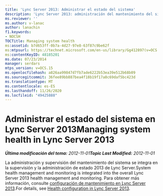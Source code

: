 ```yaml
---
title: 'Lync Server 2013: Administrar el estado del sistema'
description: 'Lync Server 2013: administración del mantenimiento del sistema.'
ms.reviewer: ''
ms.author: v-lanac
author: lanachin
f1.keywords:
- NOCSH
TOCTitle: Managing system health
ms:assetid: b7d653ff-0b7a-4d27-97e8-63f87c9be62f
ms:mtpsurl: https://technet.microsoft.com/en-us/library/Gg412897(v=OCS.15)
ms:contentKeyID: 48185201
ms.date: 07/23/2014
manager: serdars
mtps_version: v=OCS.15
ms.openlocfilehash: a826aa99847d7fb7ade6222b53ea39e512b68b09
ms.sourcegitcommit: 36fee89bb887bea4f18b19f17a8c69daf5bc423d
ms.translationtype: MT
ms.contentlocale: es-ES
ms.lasthandoff: 11/26/2020
ms.locfileid: "49425888"
---
```

# <a name="managing-system-health-in-lync-server-2013"></a><span data-ttu-id="76be3-103">Administrar el estado del sistema en Lync Server 2013</span><span class="sxs-lookup"><span data-stu-id="76be3-103">Managing system health in Lync Server 2013</span></span>

<div data-xmlns="http://www.w3.org/1999/xhtml">

<div class="topic" data-xmlns="http://www.w3.org/1999/xhtml" data-msxsl="urn:schemas-microsoft-com:xslt" data-cs="https://msdn.microsoft.com/">

<div data-asp="https://msdn2.microsoft.com/asp">



</div>

<div id="mainSection">

<div id="mainBody"><span data-ttu-id="76be3-104">

<span> </span></span><span class="sxs-lookup"><span data-stu-id="76be3-104">

<span> </span></span></span>

<span data-ttu-id="76be3-105">_**Última modificación del tema:** 2012-11-01_</span><span class="sxs-lookup"><span data-stu-id="76be3-105">_**Topic Last Modified:** 2012-11-01_</span></span>

<span data-ttu-id="76be3-106">La administración y supervisión del mantenimiento del sistema se integra en la supervisión y la administración de estado 2013 de Lync Server.</span><span class="sxs-lookup"><span data-stu-id="76be3-106">System health management and monitoring is integrated into the overall Lync Server 2013 health management and monitoring.</span></span> <span data-ttu-id="76be3-107">Para obtener más información, consulte [configuración de mantenimiento en Lync Server 2013](lync-server-2013-health-configuration-in-lync-server.md).</span><span class="sxs-lookup"><span data-stu-id="76be3-107">For details, see [Health configuration in Lync Server 2013](lync-server-2013-health-configuration-in-lync-server.md).</span></span>

<span data-ttu-id="76be3-108"></div>

<span> </span>

</div>

</div>

</span><span class="sxs-lookup"><span data-stu-id="76be3-108"></div>

<span> </span>

</div>

</div>

</span></span></div>

